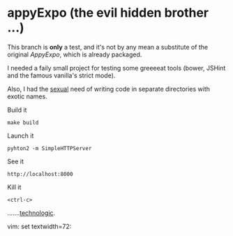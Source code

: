 # appyExpo (the evil hidden brother ...)

This branch is **only** a test, and it's not by any mean a substitute of
the original _AppyExpo_, which is already packaged.

I needed a faily small project for testing some greeeeat tools (bower,
JSHint and the famous vanilla's strict mode).

Also, I had the [sexual](https://www.youtube.com/watch?v=A7lxd7RL1To)
need of writing code in separate directories with exotic names.

Build it
```
make build
```
Launch it
```
pyhton2 -m SimpleHTTPServer
```
See it
```
http://localhost:8000
```
Kill it
```
<ctrl-c>
```

.......[technologic](https://www.youtube.com/watch?v=YtdWHFwmd2o).

vim: set textwidth=72:
